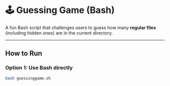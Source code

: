 # 🕹️ Guessing Game (Bash)

A fun Bash script that challenges users to guess how many **regular files** (including hidden ones) are in the current directory.

---

## How to Run

### Option 1: Use Bash directly
```bash
bash guessinggame.sh

